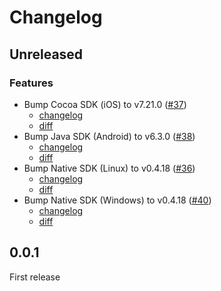 # Changelog

## Unreleased

### Features

- Bump Cocoa SDK (iOS) to v7.21.0 ([#37](https://github.com/getsentry/sentry-unreal/pull/37))
  - [changelog](https://github.com/getsentry/sentry-cocoa/blob/master/CHANGELOG.md#7210)
  - [diff](https://github.com/getsentry/sentry-cocoa/compare/7.14.0...7.21.0)
- Bump Java SDK (Android) to v6.3.0 ([#38](https://github.com/getsentry/sentry-unreal/pull/38))
  - [changelog](https://github.com/getsentry/sentry-java/blob/main/CHANGELOG.md#630)
  - [diff](https://github.com/getsentry/sentry-java/compare/6.0.0...6.3.0)
- Bump Native SDK (Linux) to v0.4.18 ([#36](https://github.com/getsentry/sentry-unreal/pull/36))
  - [changelog](https://github.com/getsentry/sentry-native/blob/master/CHANGELOG.md#0418)
  - [diff](https://github.com/getsentry/sentry-native/compare/0.4.17...0.4.18)
- Bump Native SDK (Windows) to v0.4.18 ([#40](https://github.com/getsentry/sentry-unreal/pull/40))
  - [changelog](https://github.com/getsentry/sentry-native/blob/master/CHANGELOG.md#0418)
  - [diff](https://github.com/getsentry/sentry-native/compare/0.4.17...0.4.18)

## 0.0.1

First release
